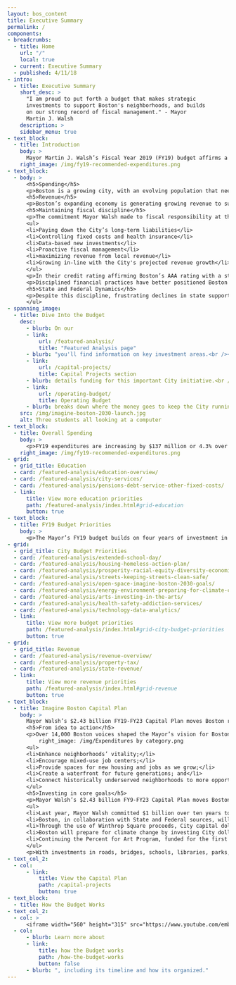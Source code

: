 ```yaml
---
layout: bos_content
title: Executive Summary
permalink: /
components:
- breadcrumbs:
  - title: Home
    url: "/"
    local: true
  - current: Executive Summary
  - published: 4/11/18
- intro:
  - title: Executive Summary
    short_desc: >
      "I am proud to put forth a budget that makes strategic 
      investments to support Boston's neighborhoods, and builds 
      on our strong record of fiscal management." - Mayor 
      Martin J. Walsh
    description: >
    sidebar_menu: true
- text_block:
  - title: Introduction
    body: >
      Mayor Martin J. Walsh’s Fiscal Year 2019 (FY19) budget affirms a commitment to progress, opportunity and innovation by investing in Boston’s neighborhoods while maintaining the Mayor’s strong record of financial management. The $3.29 billion plan is balanced, sustainable, and accelerates progress across public policy areas. The budget contains historic levels of funding for public education, new investments in public safety, continued efforts to create affordable and middle income housing, expanded services for residents struggling with substance use disorders and addiction, and new initiatives that will transform the future of transportation in Boston.
    right_image: /img/fy19-recommended-expenditures.png
- text_block:
  - body: >
      <h5>Spending</h5>
      <p>Boston is a growing city, with an evolving population that needs new and expanded city services. In his first term in office, Mayor Walsh improved outcomes across the City’s services, from education to housing, economic security to quality of life, and open space to the arts. In FY19, the Mayor proposes to build on those successes and make real, meaningful changes to the future of Boston’s landscape. Investments in public safety, education, transportation, housing, public health, and many other areas reflect a City committed to providing the services to <strong>expand opportunity and security to Boston’s middle class</strong>.</p>
      <h5>Revenue</h5>
      <p>Boston’s expanding economy is generating growing revenue to support investments in city neighborhoods. Property tax growth remains the main driver and far exceeds previous growth realized in the City. Local receipts, such as fines, fees and excise tax also continue to grow modestly as a result of an expanding economy. The City continues to weather reductions to net State aid, a decade-long trend of disinvestment driven by modest growth in State aid revenue and large increases in State assessments.</p>
      <h5>Maintaining fiscal discipline</h5>
      <p>The commitment Mayor Walsh made to fiscal responsibility at the beginning of his Administration is yielding tangible results. The City’s efforts to control health care costs have saved $50 million since FY15, its pension liability is on track to be fully paid by 2025, faster than most Massachusetts cities, and City services are more efficient, effective and responsive to the needs of Boston’s residents than ever before. The FY19 budget continues those steps by:</p>
      <ul>
      <li>Paying down the City’s long-term liabilities</li>
      <li>Controlling fixed costs and health insurance</li>
      <li>Data-based new investments</li>
      <li>Proactive fiscal management</li>
      <li>maximizing revenue from local revenue</li>
      <li>Growing in-line with the City's projected revenue growth</li>
      </ul>
      <p>In their credit rating affirming Boston’s AAA rating with a stable outlook, Moody’s wrote: <blockquote>"The AAA rating reflects the city's strong fiscal management and stable financial position."</blockquote></p>
      <p>Disciplined financial practices have better positioned Boston to manage through changes in local, state, and federal policy and funding levels.</p>
      <h5>State and Federal Dynamics</h5>
      <p>Despite this discipline, frustrating declines in state support and the continued uncertainty surrounding federal aid and the President’s proposed cuts to programs that support Boston's most vulnerable put increased pressures on municipalities. In Boston, we are creating new jobs and spurring development, allowing us to continue to invest in our City while we grapple with these uncertainties. Our commitment to disciplined financial practices has enabled us to continue to provide critical, quality services to our residents despite these gaps in state and federal funding. We will need to work together to advocate for greater investment by our partners at the state and federal levels to ensure continued prosperity for the City and the state.</p>
      </ul>
- spanning_image:
  - title: Dive Into the Budget
    desc:
      - blurb: On our
      - link:
          url: /featured-analysis/
          title: "Featured Analysis page"
      - blurb: "you'll find information on key investment areas.<br /><br /> Our "
      - link:
          url: /capital-projects/
          title: Capital Projects section
      - blurb: details funding for this important City initiative.<br /><br /> The 
      - link:
          url: /operating-budget/
          title: Operating Budget
      - blurb: breaks down where the money goes to keep the City running.
    src: /img/imagine-boston-2030-launch.jpg
    alt: Three students all looking at a computer
- text_block:
  - title: Overall Spending
    body: >
      <p>FY19 expenditures are increasing by $137 million or 4.3% over the FY18 budget, for a total of $3.29 billion. Funding for city services, like streets, parks, public health and public safety will grow by $43 million, including $12 million in new data-driven investments. Education funding will increase by $68 million compared to FY18 adopted and $37 million compared to FY18 current appropriation, funding for collective bargaining will increase $30 million over FY18 and other fixed costs like pensions and debt service make up the remaining growth of $28 million.</p>
    right_image: /img/fy19-recommended-expenditures.png
- grid:
  - grid_title: Education
  - card: /featured-analysis/education-overview/
  - card: /featured-analysis/city-services/
  - card: /featured-analysis/pensions-debt-service-other-fixed-costs/
  - link:
      title: View more education priorities
      path: /featured-analysis/index.html#grid-education
      button: true
- text_block:
  - title: FY19 Budget Priorities
    body: >
      <p>The Mayor’s FY19 budget builds on four years of investment in the areas that mean the most to Bostonians. Those investments are returning tremendous results, and this budget contains historic levels of funding for public education in our schools, new investments in public safety, continued efforts to create affordable and middle income housing, expanded services for residents struggling with substance use and addiction disorders, and new initiatives that will transform the future of transportation in Boston.</p>
- grid:
  - grid_title: City Budget Priorities
  - card: /featured-analysis/extended-school-day/
  - card: /featured-analysis/housing-homeless-action-plan/
  - card: /featured-analysis/prosperity-racial-equity-diversity-economic-mobility/
  - card: /featured-analysis/streets-keeping-streets-clean-safe/
  - card: /featured-analysis/open-space-imagine-boston-2030-goals/
  - card: /featured-analysis/energy-environment-preparing-for-climate-change/
  - card: /featured-analysis/arts-investing-in-the-arts/
  - card: /featured-analysis/health-safety-addiction-services/
  - card: /featured-analysis/technology-data-analytics/
  - link:
      title: View more budget priorities
      path: /featured-analysis/index.html#grid-city-budget-priorities
      button: true
- grid:
  - grid_title: Revenue
  - card: /featured-analysis/revenue-overview/
  - card: /featured-analysis/property-tax/
  - card: /featured-analysis/state-revenue/
  - link:
      title: View more revenue priorities
      path: /featured-analysis/index.html#grid-revenue
      button: true
- text_block:
  - title: Imagine Boston Capital Plan
    body: >
      Mayor Walsh’s $2.43 billion FY19-FY23 Capital Plan moves Boston residents’ priorities from idea to action, and invests in creating the city Bostonians imagine for the future. Under the Imagine Boston 2030 umbrella, the City is investing deeply in the core goals of BuildBPS, Go Boston 2030, Boston Creates, and Climate Ready Boston.Over 14,000 Boston voices shaped the Mayor’s vision for Boston in 2030. They envisioned a city that will expand opportunity for all, support a dynamic economy, enhance quality of life, and prepare for climate change.
      <h5>From idea to action</h5>
      <p>Over 14,000 Boston voices shaped the Mayor’s vision for Boston in 2030. They envisioned a city that will expand opportunity for all, support a dynamic economy, enhance quality of life, and prepare for climate change. Imagine Boston 2030 identifies key areas where Boston can take action to:</p>
          right_image: /img/Expenditures by category.png
      <ul>
      <li>Enhance neighborhoods’ vitality;</li>
      <li>Encourage mixed-use job centers;</li>
      <li>Provide spaces for new housing and jobs as we grow;</li>
      <li>Create a waterfront for future generations; and</li>
      <li>Connect historically underserved neighborhoods to more opportunities.</li>
      </ul>
      <h5>Investing in core goals</h5>
      <p>Mayor Walsh’s $2.43 billion FY9-FY23 Capital Plan moves Boston residents’ priorities from idea to action, and invests in creating the city Bostonians imagine for the future. An estimated 84% of projects in the FY19-23 Capital Plan are aligned with the City’s planning efforts:</p>
      <ul>
      <li>Last year, Mayor Walsh committed $1 billion over ten years to bring Boston's school buildings into the 21st Century. After spending close to $100 million in the first year, this Plan sets the stage for continued investment in 21st century classrooms, new and expanded schools, new kitchens to serve fresh food, school safety upgrades and funding for future projects coming out of the BuildBPS community engagement process.</li>
      <li>Boston, in collaboration with State and Federal sources, will invest $967 million over the next five years in implementing the core initiatives outlined in Go Boston 2030: streets that are safer for all users of our roads and sidewalks, travel that is more reliable and predictable, and quality transportation choices that improve access to interconnect our neighborhoods for all modes of travel. </li>
      <li>Through the use of Winthrop Square proceeds, City capital dollars, and leveraging external funds, Mayor Walsh plans to carry out early actions to implement Imagine Boston 2030’s Open Space goals, including investing in Franklin Park as a keystone park for the city, completing the Emerald Necklace, and restoring Boston Common to its full vibrancy.</li>
      <li>Boston will prepare for climate change by investing City dollars and outside funding to develop more detailed climate plans for Boston neighborhoods, especially those most at risk for coastal flooding, as recommended in Climate Ready Boston.</li>
      <li>Continuing the Percent for Art Program, funded for the first time in last years Capital Plan, demonstrates the City’s leadership and commitment to sustainable funding for the commissioning of public art.</li>
      </ul>
      <p>With investments in roads, bridges, schools, libraries, parks, firehouses, and community centers, the Imagine Boston Capital Plan touches each neighborhood and shapes a City that over 14,000 voices told us they want to see.</p>
- text_col_2:
  - col: 
      - link:
          title: View the Capital Plan
          path: /capital-projects
          button: true
- text_block:
  - title: How the Budget Works
- text_col_2:
  - col: >
      <iframe width="560" height="315" src="https://www.youtube.com/embed/vKcWmRxe2e8?ecver=1" frameborder="0" allowfullscreen></iframe>
  - col:
      - blurb: Learn more about
      - link:
          title: how the Budget works
          path: /how-the-budget-works
          button: false
      - blurb: ", including its timeline and how its organized."
---
```

